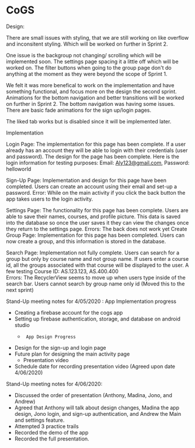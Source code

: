 # CoGS
Design: 

There are small issues with styling, that we are still working on like overflow and inconsitent styling. Which will be worked on further in Sprint 2. 

One issue is the backgroup not changing/ scrolling which will be implemented soon.
The settings page spacing it a little off which will be worked on.
The filter buttons when going to the group page don't do anything at the moment as they were beyond the scope of Sprint 1.

We felt it was more benefical to work on the implementation and have something functional, and focus more on the design the second sprint.
Animations for the bottom navigation and better transitions will be worked on further in Sprint 2. The bottom navigation was having some issues. There are basic fade animations for the sign up/login pages.

The liked tab works but is disabled since it will be implemented later. 

Implementation 

Login Page: The implementation for this page has been complete. If a user already has an account they will be able to login with their credentials (user and password). The design for the page has been complete. Here is the login information for testing purposes: Email: Aly123@gmail.com, Password: helloworld

Sign-Up Page: Implementation and design for this page have been completed. Users can create an account using their email and set-up a password.
Error: 
While on the main activity if you click the back button the app takes users to the login activity. 
 
Settings Page: The functionality for this page has been complete. Users are able to save their names, courses, and profile picture. This data is saved into the database so once the user saves it they can view the changes once they return to the settings page. 
Errors: 
The back does not work yet
Create Group Page: Implementation for this page has been completed. Users can now create a group, and this information is stored in the database.  

Search Page: Implementation not fully complete. Users can search for a group but only by course name and not group name. If users enter a course id, all the groups associated with that course will be displayed to the user. A few testing Course ID: AS.123.123, AS.400.400  
Errors: 
The RecyclerView seems to move up when users type inside of the search bar. 
Users cannot search by group name only id (Moved this to the next sprint) 


Stand-Up meeting notes for 4/05/2020 : 
App Implementation progress 
-	Creating a firebase account for the cogs app 
- 	Setting up firebase authentication, storage, and database on android studio 
     -      App Design Progress 
- 	Design for the sign-up and login page 
- 	Future plan for designing the main activity page  
     - 	Presentation video 
- 	Schedule date for recording presentation video (Agreed upon date 4/06/2020) 

Stand-Up meeting notes for 4/06/2020: 
- Discussed the order of presentation (Anthony, Madina, Jono, and Andrew)
- Agreed that Anthony will talk about design changes, Madina the app design, Jono login, and sign-up authentication, and Andrew the Main and settings feature. 
- Attempted 3 practice trails 
- Recorded the demo of the app 
- Recorded the full presentation. 

